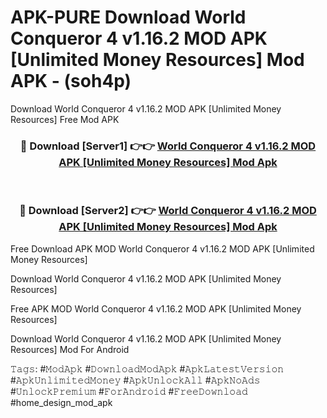 # APK-PURE Download World Conqueror 4 v1.16.2 MOD APK [Unlimited Money Resources] Mod APK - (soh4p)
Download World Conqueror 4 v1.16.2 MOD APK [Unlimited Money Resources] Free Mod APK

<div align="center">
<h3>🔴 Download [Server1] 👉👉 <a href="https://apk-comot.site?title=World_Conqueror_4_v1.16.2_MOD_APK_[Unlimited_Money_Resources]">World Conqueror 4 v1.16.2 MOD APK [Unlimited Money Resources] Mod Apk</a></h3><br>

<h3>🔴 Download [Server2] 👉👉 <a href="https://apk-comot.site?title=World_Conqueror_4_v1.16.2_MOD_APK_[Unlimited_Money_Resources]">World Conqueror 4 v1.16.2 MOD APK [Unlimited Money Resources] Mod Apk</a></h3>
</div>


Free Download APK MOD World Conqueror 4 v1.16.2 MOD APK [Unlimited Money Resources]

Download World Conqueror 4 v1.16.2 MOD APK [Unlimited Money Resources] 

Free APK MOD World Conqueror 4 v1.16.2 MOD APK [Unlimited Money Resources] 

Download World Conqueror 4 v1.16.2 MOD APK [Unlimited Money Resources] Mod For Android

𝚃𝚊𝚐𝚜: #𝙼𝚘𝚍𝙰𝚙𝚔 #𝙳𝚘𝚠𝚗𝚕𝚘𝚊𝚍𝙼𝚘𝚍𝙰𝚙𝚔 #𝙰𝚙𝚔𝙻𝚊𝚝𝚎𝚜𝚝𝚅𝚎𝚛𝚜𝚒𝚘𝚗 #𝙰𝚙𝚔𝚄𝚗𝚕𝚒𝚖𝚒𝚝𝚎𝚍𝙼𝚘𝚗𝚎𝚢 #𝙰𝚙𝚔𝚄𝚗𝚕𝚘𝚌𝚔𝙰𝚕𝚕 #𝙰𝚙𝚔𝙽𝚘𝙰𝚍𝚜 #𝚄𝚗𝚕𝚘𝚌𝚔𝙿𝚛𝚎𝚖𝚒𝚞𝚖 #𝙵𝚘𝚛𝙰𝚗𝚍𝚛𝚘𝚒𝚍 #𝙵𝚛𝚎𝚎𝙳𝚘𝚠𝚗𝚕𝚘𝚊𝚍 #home_design_mod_apk